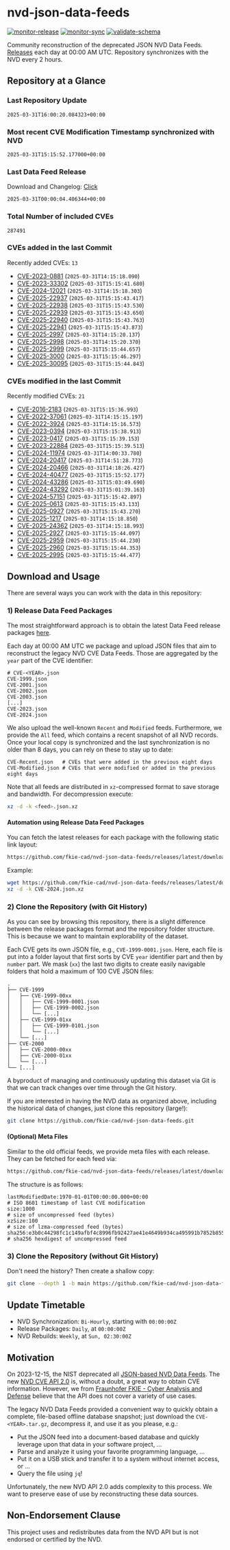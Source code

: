 # nvd-json-data-feeds

[![monitor-release](https://github.com/fkie-cad/nvd-json-data-feeds/actions/workflows/monitor_release.yml/badge.svg)](https://github.com/fkie-cad/nvd-json-data-feeds/actions/workflows/monitor_release.yml)
[![monitor-sync](https://github.com/fkie-cad/nvd-json-data-feeds/actions/workflows/monitor_sync.yml/badge.svg)](https://github.com/fkie-cad/nvd-json-data-feeds/actions/workflows/monitor_sync.yml)
[![validate-schema](https://github.com/fkie-cad/nvd-json-data-feeds/actions/workflows/validate_schema.yml/badge.svg)](https://github.com/fkie-cad/nvd-json-data-feeds/actions/workflows/validate_schema.yml)

Community reconstruction of the deprecated JSON NVD Data Feeds.
[Releases](https://github.com/fkie-cad/nvd-json-data-feeds/releases/latest) each day at 00:00 AM UTC.
Repository synchronizes with the NVD every 2 hours.

## Repository at a Glance

### Last Repository Update

```plain
2025-03-31T16:00:20.084323+00:00
```

### Most recent CVE Modification Timestamp synchronized with NVD

```plain
2025-03-31T15:15:52.177000+00:00
```

### Last Data Feed Release

Download and Changelog: [Click](https://github.com/fkie-cad/nvd-json-data-feeds/releases/latest)

```plain
2025-03-31T00:00:04.406344+00:00
```

### Total Number of included CVEs

```plain
287491
```

### CVEs added in the last Commit

Recently added CVEs: `13`

- [CVE-2023-0881](CVE-2023/CVE-2023-08xx/CVE-2023-0881.json) (`2025-03-31T14:15:18.090`)
- [CVE-2023-33302](CVE-2023/CVE-2023-333xx/CVE-2023-33302.json) (`2025-03-31T15:15:41.680`)
- [CVE-2024-12021](CVE-2024/CVE-2024-120xx/CVE-2024-12021.json) (`2025-03-31T14:15:18.303`)
- [CVE-2025-22937](CVE-2025/CVE-2025-229xx/CVE-2025-22937.json) (`2025-03-31T15:15:43.417`)
- [CVE-2025-22938](CVE-2025/CVE-2025-229xx/CVE-2025-22938.json) (`2025-03-31T15:15:43.530`)
- [CVE-2025-22939](CVE-2025/CVE-2025-229xx/CVE-2025-22939.json) (`2025-03-31T15:15:43.650`)
- [CVE-2025-22940](CVE-2025/CVE-2025-229xx/CVE-2025-22940.json) (`2025-03-31T15:15:43.763`)
- [CVE-2025-22941](CVE-2025/CVE-2025-229xx/CVE-2025-22941.json) (`2025-03-31T15:15:43.873`)
- [CVE-2025-2997](CVE-2025/CVE-2025-29xx/CVE-2025-2997.json) (`2025-03-31T14:15:20.137`)
- [CVE-2025-2998](CVE-2025/CVE-2025-29xx/CVE-2025-2998.json) (`2025-03-31T14:15:20.370`)
- [CVE-2025-2999](CVE-2025/CVE-2025-29xx/CVE-2025-2999.json) (`2025-03-31T15:15:44.657`)
- [CVE-2025-3000](CVE-2025/CVE-2025-30xx/CVE-2025-3000.json) (`2025-03-31T15:15:46.297`)
- [CVE-2025-30095](CVE-2025/CVE-2025-300xx/CVE-2025-30095.json) (`2025-03-31T15:15:44.843`)


### CVEs modified in the last Commit

Recently modified CVEs: `21`

- [CVE-2016-2183](CVE-2016/CVE-2016-21xx/CVE-2016-2183.json) (`2025-03-31T15:15:36.993`)
- [CVE-2022-37061](CVE-2022/CVE-2022-370xx/CVE-2022-37061.json) (`2025-03-31T14:15:15.197`)
- [CVE-2022-3924](CVE-2022/CVE-2022-39xx/CVE-2022-3924.json) (`2025-03-31T14:15:16.573`)
- [CVE-2023-0394](CVE-2023/CVE-2023-03xx/CVE-2023-0394.json) (`2025-03-31T15:15:38.913`)
- [CVE-2023-0417](CVE-2023/CVE-2023-04xx/CVE-2023-0417.json) (`2025-03-31T15:15:39.153`)
- [CVE-2023-22884](CVE-2023/CVE-2023-228xx/CVE-2023-22884.json) (`2025-03-31T15:15:39.513`)
- [CVE-2024-11974](CVE-2024/CVE-2024-119xx/CVE-2024-11974.json) (`2025-03-31T14:00:33.780`)
- [CVE-2024-20417](CVE-2024/CVE-2024-204xx/CVE-2024-20417.json) (`2025-03-31T14:51:28.773`)
- [CVE-2024-20466](CVE-2024/CVE-2024-204xx/CVE-2024-20466.json) (`2025-03-31T14:18:26.427`)
- [CVE-2024-40477](CVE-2024/CVE-2024-404xx/CVE-2024-40477.json) (`2025-03-31T15:15:52.177`)
- [CVE-2024-43286](CVE-2024/CVE-2024-432xx/CVE-2024-43286.json) (`2025-03-31T15:03:49.690`)
- [CVE-2024-43292](CVE-2024/CVE-2024-432xx/CVE-2024-43292.json) (`2025-03-31T15:01:39.163`)
- [CVE-2024-57151](CVE-2024/CVE-2024-571xx/CVE-2024-57151.json) (`2025-03-31T15:15:42.897`)
- [CVE-2025-0613](CVE-2025/CVE-2025-06xx/CVE-2025-0613.json) (`2025-03-31T15:15:43.133`)
- [CVE-2025-0927](CVE-2025/CVE-2025-09xx/CVE-2025-0927.json) (`2025-03-31T15:15:43.270`)
- [CVE-2025-1217](CVE-2025/CVE-2025-12xx/CVE-2025-1217.json) (`2025-03-31T14:15:18.850`)
- [CVE-2025-24362](CVE-2025/CVE-2025-243xx/CVE-2025-24362.json) (`2025-03-31T14:15:18.993`)
- [CVE-2025-2927](CVE-2025/CVE-2025-29xx/CVE-2025-2927.json) (`2025-03-31T15:15:44.097`)
- [CVE-2025-2959](CVE-2025/CVE-2025-29xx/CVE-2025-2959.json) (`2025-03-31T15:15:44.230`)
- [CVE-2025-2960](CVE-2025/CVE-2025-29xx/CVE-2025-2960.json) (`2025-03-31T15:15:44.353`)
- [CVE-2025-2995](CVE-2025/CVE-2025-29xx/CVE-2025-2995.json) (`2025-03-31T15:15:44.477`)


## Download and Usage

There are several ways you can work with the data in this repository:

### 1) Release Data Feed Packages

The most straightforward approach is to obtain the latest Data Feed release packages [here](https://github.com/fkie-cad/nvd-json-data-feeds/releases/latest).

Each day at 00:00 AM UTC we package and upload JSON files that aim to reconstruct the legacy NVD CVE Data Feeds.
Those are aggregated by the `year` part of the CVE identifier:

```
# CVE-<YEAR>.json
CVE-1999.json
CVE-2001.json
CVE-2002.json
CVE-2003.json
[...]
CVE-2023.json
CVE-2024.json
```

We also upload the well-known `Recent` and `Modified` feeds.
Furthermore, we provide the `All` feed, which contains a recent snapshot of all NVD records.
Once your local copy is synchronized and the last synchronization is no older than 8 days, you can rely on these to stay up to date:

```plain
CVE-Recent.json   # CVEs that were added in the previous eight days
CVE-Modified.json # CVEs that were modified or added in the previous eight days
```

Note that all feeds are distributed in `xz`-compressed format to save storage and bandwidth.
For decompression execute:

```sh
xz -d -k <feed>.json.xz
```

#### Automation using Release Data Feed Packages

You can fetch the latest releases for each package with the following static link layout:

```sh
https://github.com/fkie-cad/nvd-json-data-feeds/releases/latest/download/CVE-<YEAR>.json.xz
```

Example:

```sh
wget https://github.com/fkie-cad/nvd-json-data-feeds/releases/latest/download/CVE-2024.json.xz
xz -d -k CVE-2024.json.xz
```

### 2) Clone the Repository (with Git History)

As you can see by browsing this repository, there is a slight difference between the release packages format and the repository folder structure.
This is because we want to maintain explorability of the dataset.

Each CVE gets its own JSON file, e.g., `CVE-1999-0001.json`.
Here, each file is put into a folder layout that first sorts by CVE `year` identifier part and then by `number` part.
We mask (`xx`) the last two digits to create easily navigable folders that hold a maximum of 100 CVE JSON files:

```plain
.
├── CVE-1999
│   ├── CVE-1999-00xx
│   │   ├── CVE-1999-0001.json
│   │   ├── CVE-1999-0002.json
│   │   └── [...]
│   ├── CVE-1999-01xx
│   │   ├── CVE-1999-0101.json
│   │   └── [...]
│   └── [...]
├── CVE-2000
│   ├── CVE-2000-00xx
│   ├── CVE-2000-01xx
│   └── [...]
└── [...]
```

A byproduct of managing and continuously updating this dataset via Git is that we can track changes over time through the Git history.

If you are interested in having the NVD data as organized above, including the historical data of changes, just clone this repository (large!):

```sh
git clone https://github.com/fkie-cad/nvd-json-data-feeds.git
```

#### (Optional) Meta Files

Similar to the old official feeds, we provide meta files with each release. They can be fetched for each feed via:

```sh
https://github.com/fkie-cad/nvd-json-data-feeds/releases/latest/download/CVE-<YEAR>.meta
```

The structure is as follows:

```plain
lastModifiedDate:1970-01-01T00:00:00.000+00:00                          # ISO 8601 timestamp of last CVE modification
size:1000                                                               # size of uncompressed feed (bytes)
xzSize:100                                                              # size of lzma-compressed feed (bytes)
sha256:e3b0c44298fc1c149afbf4c8996fb92427ae41e4649b934ca495991b7852b855 # sha256 hexdigest of uncompressed feed
```

### 3) Clone the Repository (without Git History)

Don't need the history? Then create a shallow copy:

```sh
git clone --depth 1 -b main https://github.com/fkie-cad/nvd-json-data-feeds.git
```


## Update Timetable

* NVD Synchronization: `Bi-Hourly`, starting with `00:00:00Z`
* Release Packages: `Daily`, at `00:00:00Z`
* NVD Rebuilds: `Weekly`, at `Sun, 02:30:00Z`


## Motivation

On 2023-12-15, the NIST deprecated all [JSON-based NVD Data Feeds](https://nvd.nist.gov/vuln/data-feeds#divRetirementBanner-1).
The new [NVD CVE API 2.0](https://nvd.nist.gov/developers/vulnerabilities) is, without a doubt, a great way to obtain CVE information.
However, we from [Fraunhofer FKIE - Cyber Analysis and Defense](https://www.fkie.fraunhofer.de/en/departments/cad.html) believe that the API does not cover a variety of use cases.

The legacy NVD Data Feeds provided a convenient way to quickly obtain a complete, file-based offline database snapshot; just download the `CVE-<YEAR>.tar.gz`, decompress it, and use it as you please, e.g.:

- Put the JSON feed into a document-based database and quickly leverage upon that data in your software project, ...
- Parse and analyze it using your favorite programming language, ...
- Put it on a USB stick and transfer it to a system without internet access, or ...
- Query the file using `jq`!

Unfortunately, the new NVD API 2.0 adds complexity to this process.
We want to preserve ease of use by reconstructing these data sources.

## Non-Endorsement Clause

This project uses and redistributes data from the NVD API but is not endorsed or certified by the NVD.